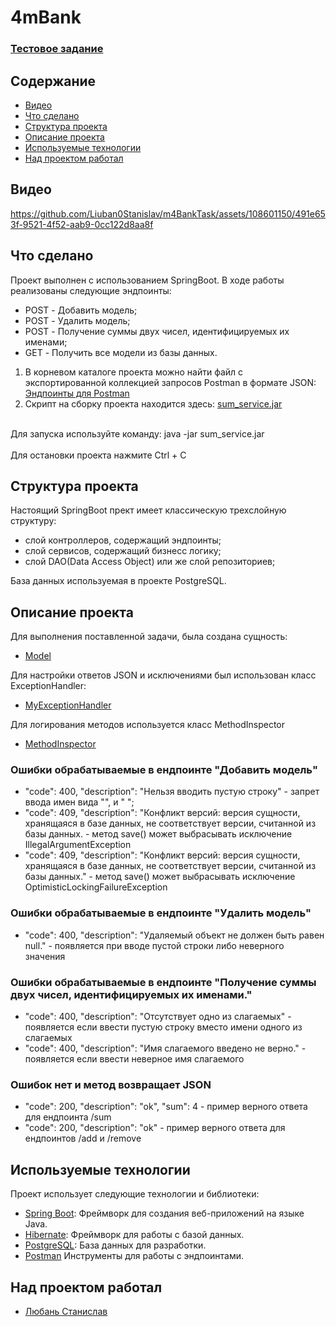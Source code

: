 # 4mBank

### [Тестовое задание](https://github.com/Liuban0Stanislav/m4BankTask/blob/master/task_java.txt)

## Содержание

- [Видео](#видео)
- [Что сделано](#что-сделано)
- [Структура проекта](#структура-проекта)
- [Описание проекта](#описание-проекта)
- [Используемые технологии](#используемые-технологии)
- [Над проектом работал](#над-проектом-работал)

## Видео

https://github.com/Liuban0Stanislav/m4BankTask/assets/108601150/491e653f-9521-4f52-aab9-0cc122d8aa8f


## Что сделано
Проект выполнен с использованием SpringBoot.
В ходе работы реализованы следующие эндпоинты:

* POST - Добавить модель;
* POST - Удалить модель;
* POST - Получение суммы двух чисел, идентифицируемых их именами;
* GET - Получить все модели из базы данных.

1) В корневом каталоге проекта можно найти файл с экспортированной коллекцией запросов Postman в формате JSON: [Эндпоинты для Postman](https://github.com/Liuban0Stanislav/m4BankTask/blob/master/m4Bank.postman_collection.json)
2) Скрипт на сборку проекта находится здесь: [sum_service.jar](https://github.com/Liuban0Stanislav/m4BankTask/blob/master/build.gradle)

<br>Для запуска используйте команду: java -jar sum_service.jar</br>
<br>Для остановки проекта нажмите Ctrl + C</br>


## Структура проекта
Настоящий SpringBoot прект имеет классическую трехслойную структуру:
- слой контроллеров, содержащий эндпоинты;
- слой сервисов, содержащий бизнесс логику;
- слой DAO(Data Access Object) или же слой репозиториев;

База данных используемая в проекте PostgreSQL.

## Описание проекта
Для выполнения поставленной задачи, была создана сущность: 
* [Model](https://github.com/Liuban0Stanislav/m4BankTask/blob/master/src/main/java/com/lyuban/m4banktask/models/Model.java)

Для настройки ответов JSON и исключениями был использован класс ExceptionHandler:
* [MyExceptionHandler](https://github.com/Liuban0Stanislav/m4BankTask/blob/master/src/main/java/com/lyuban/m4banktask/servlets/MyExceptionHandler.java)

Для логирования методов используется класс MethodInspector
* [MethodInspector](https://github.com/Liuban0Stanislav/m4BankTask/blob/master/src/main/java/com/lyuban/m4banktask/servlets/MethodInspector.java)

### Ошибки обрабатываемые в ендпоинте "Добавить модель"
- "code": 400, "description": "Нельзя вводить пустую строку" - запрет ввода имен вида "", и "  ";
- "code": 409, "description": "Конфликт версий: версия сущности, хранящаяся в базе данных, не соответствует версии, считанной из базы данных. - метод
  save() может выбрасывать исключение IllegalArgumentException
- "code": 409, "description": "Конфликт версий: версия сущности, хранящаяся в базе данных, не соответствует версии, считанной из базы данных." - метод
  save() может выбрасывать исключение OptimisticLockingFailureException

### Ошибки обрабатываемые в ендпоинте "Удалить модель"
- "code": 400,
  "description": "Удаляемый объект не должен быть равен null." - появляется при вводе пустой строки либо неверного значения

### Ошибки обрабатываемые в ендпоинте "Получение суммы двух чисел, идентифицируемых их именами."
- "code": 400, "description": "Отсутствует одно из слагаемых" - появляется если ввести пустую строку вместо имени одного из слагаемых
- "code": 400, "description": "Имя слагаемого введено не верно." - появляется если ввести неверное имя слагаемого

### Ошибок нет и метод возвращает JSON
- "code": 200, "description": "ok", "sum": 4 - пример верного ответа для ендпоинта /sum
- "code": 200, "description": "ok" - пример верного ответа для ендпоинтов /add и /remove

## Используемые технологии
Проект использует следующие технологии и библиотеки:

- [Spring Boot](https://spring.io/projects/spring-boot): Фреймворк для создания веб-приложений на языке Java.
- [Hibernate](https://hibernate.org/): Фреймворк для работы с базой данных.
- [PostgreSQL](https://www.postgresql.org/): База данных для разработки.
- [Postman](https://www.postman.com/) Инструменты для работы с эндпоинтами.

## Над проектом работал
- [Любань Станислав](https://github.com/Liuban0Stanislav)
